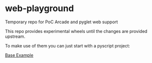 # web-playground
Temporary repo for PoC Arcade and pyglet web support


This repo provides experimental wheels until the changes are provided upstream.

To make use of them you can just start with a pyscript project:

[Base Example](https://pyscript.com/@eruvanos/pyglet-web/)
